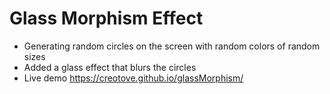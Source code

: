 # Glass Morphism Effect
- Generating random circles on the screen with random colors of random sizes
- Added a glass effect that blurs the circles
- Live demo https://creotove.github.io/glassMorphism/